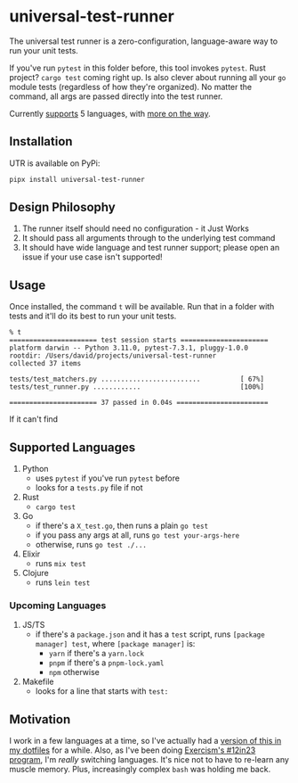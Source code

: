 # universal-test-runner

The universal test runner is a zero-configuration, language-aware way to run your unit tests.

<!-- If you're working on a JS project, it runs `[your package manager here] test`. You've run `pytest` in this folder before? `pytest` it is. Rust project? `cargo test` coming right up. -->

If you've run `pytest` in this folder before, this tool invokes `pytest`. Rust project? `cargo test` coming right up. Is also clever about running all your `go` module tests (regardless of how they're organized). No matter the command, all args are passed directly into the test runner.

Currently [supports](#supported-languages) 5 languages, with [more on the way](#upcoming-languages).

## Installation

UTR is available on PyPi:

```bash
pipx install universal-test-runner
```

## Design Philosophy

1. The runner itself should need no configuration - it Just Works
2. It should pass all arguments through to the underlying test command
3. It should have wide language and test runner support; please open an issue if your use case isn't supported!

## Usage

Once installed, the command `t` will be available. Run that in a folder with tests and it'll do its best to run your unit tests.

```
% t
====================== test session starts ======================
platform darwin -- Python 3.11.0, pytest-7.3.1, pluggy-1.0.0
rootdir: /Users/david/projects/universal-test-runner
collected 37 items

tests/test_matchers.py .........................          [ 67%]
tests/test_runner.py ............                         [100%]

====================== 37 passed in 0.04s =======================
```

If it can't find

## Supported Languages

1. Python
   - uses `pytest` if you've run `pytest` before
   - looks for a `tests.py` file if not
2. Rust
   - `cargo test`
3. Go
   - if there's a `X_test.go`, then runs a plain `go test`
   - if you pass any args at all, runs `go test your-args-here`
   - otherwise, runs `go test ./...`
4. Elixir
   - runs `mix test`
5. Clojure
   - runs `lein test`

### Upcoming Languages

1. JS/TS
   - if there's a `package.json` and it has a `test` script, runs `[package manager] test`, where `[package manager]` is:
     - `yarn` if there's a `yarn.lock`
     - `pnpm` if there's a `pnpm-lock.yaml`
     - `npm` otherwise
2. Makefile
   - looks for a line that starts with `test:`

## Motivation

I work in a few languages at a time, so I've actually had a [version of this in my dotfiles](https://github.com/xavdid/dotfiles/blob/6bd5f56b1f9ad2dcef9f8b72413d30779b378aef/node/aliases.zsh#L45-L73) for a while. Also, as I've been doing [Exercism's #12in23 program](https://exercism.org/challenges/12in23), I'm _really_ switching languages. It's nice not to have to re-learn any muscle memory. Plus, increasingly complex `bash` was holding me back.
